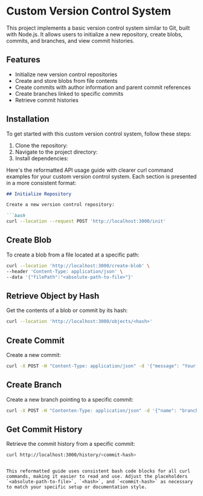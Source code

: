 # Custom Version Control System

This project implements a basic version control system similar to Git, built with Node.js. It allows users to initialize a new repository, create blobs, commits, and branches, and view commit histories.

## Features
- Initialize new version control repositories
- Create and store blobs from file contents
- Create commits with author information and parent commit references
- Create branches linked to specific commits
- Retrieve commit histories

## Installation

To get started with this custom version control system, follow these steps:

1. Clone the repository:
2. Navigate to the project directory:
3. Install dependencies:

Here's the reformatted API usage guide with clearer curl command examples for your custom version control system. Each section is presented in a more consistent format:

```markdown
## Initialize Repository

Create a new version control repository:

```bash
curl --location --request POST 'http://localhost:3000/init'
```

## Create Blob

To create a blob from a file located at a specific path:

```bash
curl --location 'http://localhost:3000/create-blob' \
--header 'Content-Type: application/json' \
--data '{"filePath":"<absolute-path-to-file>"}'
```

## Retrieve Object by Hash

Get the contents of a blob or commit by its hash:

```bash
curl --location 'http://localhost:3000/objects/<hash>'
```

## Create Commit

Create a new commit:

```bash
curl -X POST -H "Content-Type: application/json" -d '{"message": "Your commit message", "author": "Your Name", "parentHash": "optional-parent-hash"}' http://localhost:3000/create-commit
```

## Create Branch

Create a new branch pointing to a specific commit:

```bash
curl -X POST -H "Contenten-Type: application/json" -d '{"name": "branch-name", "commitHash": "commit-hash"}' http://localhost:3000/create-branch
```

## Get Commit History

Retrieve the commit history from a specific commit:

```bash
curl http://localhost:3000/history/<commit-hash>
```
```

This reformatted guide uses consistent bash code blocks for all curl commands, making it easier to read and use. Adjust the placeholders `<absolute-path-to-file>`, `<hash>`, and `<commit-hash>` as necessary to match your specific setup or documentation style.